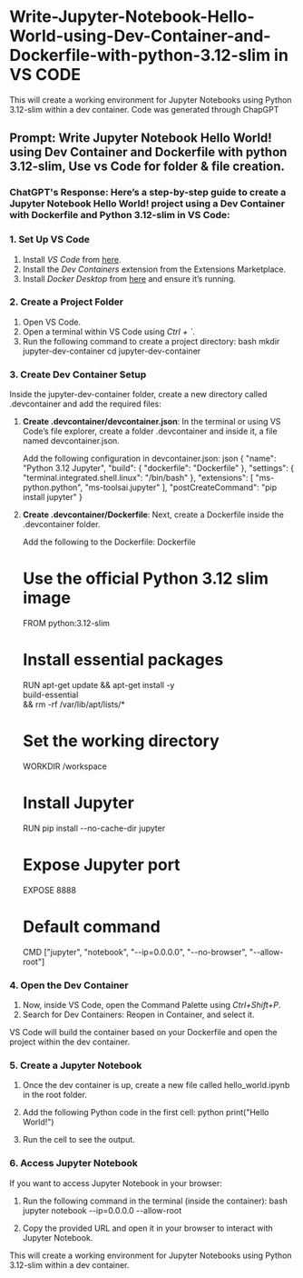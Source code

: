 # Write-Jupyter-Notebook-Hello-World-using-Dev-Container-and-Dockerfile-with-python-3.12-slim in VS CODE
This will create a working environment for Jupyter Notebooks using Python 3.12-slim within a dev container. Code was generated through ChapGPT

## Prompt: Write Jupyter Notebook Hello World! using Dev Container and Dockerfile with python 3.12-slim, Use vs Code for folder & file creation.

### ChatGPT's Response: Here’s a step-by-step guide to create a Jupyter Notebook Hello World! project using a Dev Container with Dockerfile and Python 3.12-slim in VS Code:

### 1. Set Up VS Code
1. Install *VS Code* from [here](https://code.visualstudio.com/).
2. Install the *Dev Containers* extension from the Extensions Marketplace.
3. Install *Docker Desktop* from [here](https://www.docker.com/products/docker-desktop/) and ensure it’s running.

### 2. Create a Project Folder
1. Open VS Code.
2. Open a terminal within VS Code using *Ctrl + `*.
3. Run the following command to create a project directory:
   bash
   mkdir jupyter-dev-container
   cd jupyter-dev-container
   

### 3. Create Dev Container Setup
Inside the jupyter-dev-container folder, create a new directory called .devcontainer and add the required files:

1. **Create .devcontainer/devcontainer.json**:
   In the terminal or using VS Code’s file explorer, create a folder .devcontainer and inside it, a file named devcontainer.json.

   Add the following configuration in devcontainer.json:
   json
   {
     "name": "Python 3.12 Jupyter",
     "build": {
       "dockerfile": "Dockerfile"
     },
     "settings": {
       "terminal.integrated.shell.linux": "/bin/bash"
     },
     "extensions": [
       "ms-python.python",
       "ms-toolsai.jupyter"
     ],
     "postCreateCommand": "pip install jupyter"
   }
   

2. **Create .devcontainer/Dockerfile**:
   Next, create a Dockerfile inside the .devcontainer folder.

   Add the following to the Dockerfile:
   Dockerfile
   # Use the official Python 3.12 slim image
   FROM python:3.12-slim

   # Install essential packages
   RUN apt-get update && apt-get install -y \
       build-essential \
       && rm -rf /var/lib/apt/lists/*

   # Set the working directory
   WORKDIR /workspace

   # Install Jupyter
   RUN pip install --no-cache-dir jupyter

   # Expose Jupyter port
   EXPOSE 8888

   # Default command
   CMD ["jupyter", "notebook", "--ip=0.0.0.0", "--no-browser", "--allow-root"]
   

### 4. Open the Dev Container
1. Now, inside VS Code, open the Command Palette using *Ctrl+Shift+P*.
2. Search for Dev Containers: Reopen in Container, and select it.

VS Code will build the container based on your Dockerfile and open the project within the dev container.

### 5. Create a Jupyter Notebook
1. Once the dev container is up, create a new file called hello_world.ipynb in the root folder.
2. Add the following Python code in the first cell:
   python
   print("Hello World!")
   

3. Run the cell to see the output.

### 6. Access Jupyter Notebook
If you want to access Jupyter Notebook in your browser:
1. Run the following command in the terminal (inside the container):
   bash
   jupyter notebook --ip=0.0.0.0 --allow-root
   
2. Copy the provided URL and open it in your browser to interact with Jupyter Notebook.

This will create a working environment for Jupyter Notebooks using Python 3.12-slim within a dev container.
